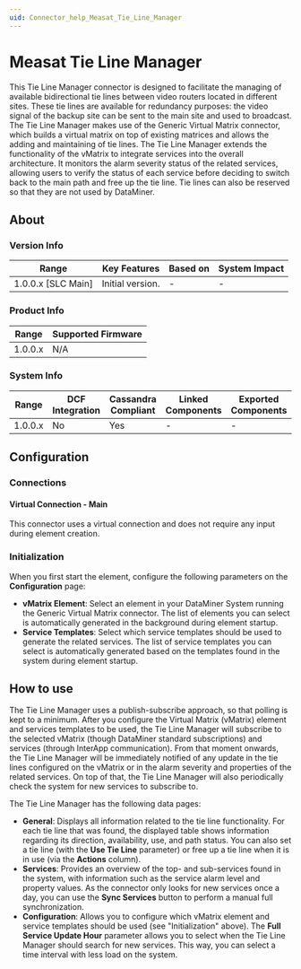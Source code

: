 ```yaml
---
uid: Connector_help_Measat_Tie_Line_Manager
---
```


# Measat Tie Line Manager

This Tie Line Manager connector is designed to facilitate the managing of available bidirectional tie lines between video routers located in different sites. These tie lines are available for redundancy purposes: the video signal of the backup site can be sent to the main site and used to broadcast. The Tie Line Manager makes use of the Generic Virtual Matrix connector, which builds a virtual matrix on top of existing matrices and allows the adding and maintaining of tie lines. The Tie Line Manager extends the functionality of the vMatrix to integrate services into the overall architecture. It monitors the alarm severity status of the related services, allowing users to verify the status of each service before deciding to switch back to the main path and free up the tie line. Tie lines can also be reserved so that they are not used by DataMiner.

## About

### Version Info

| **Range**            | **Key Features** | **Based on** | **System Impact** |
|----------------------|------------------|--------------|-------------------|
| 1.0.0.x \[SLC Main\] | Initial version. | \-           | \-                |

### Product Info

| **Range** | **Supported Firmware** |
|-----------|------------------------|
| 1.0.0.x   | N/A                    |

### System Info

| **Range** | **DCF Integration** | **Cassandra Compliant** | **Linked Components** | **Exported Components** |
|-----------|---------------------|-------------------------|-----------------------|-------------------------|
| 1.0.0.x   | No                  | Yes                     | \-                    | \-                      |

## Configuration

### Connections

#### Virtual Connection - Main

This connector uses a virtual connection and does not require any input during element creation.

### Initialization

When you first start the element, configure the following parameters on the **Configuration** page:

- **vMatrix Element**: Select an element in your DataMiner System running the Generic Virtual Matrix connector. The list of elements you can select is automatically generated in the background during element startup.
- **Service Templates**: Select which service templates should be used to generate the related services. The list of service templates you can select is automatically generated based on the templates found in the system during element startup.

## How to use

The Tie Line Manager uses a publish-subscribe approach, so that polling is kept to a minimum. After you configure the Virtual Matrix (vMatrix) element and services templates to be used, the Tie Line Manager will subscribe to the selected vMatrix (though DataMiner standard subscriptions) and services (through InterApp communication). From that moment onwards, the Tie Line Manager will be immediately notified of any update in the tie lines configured on the vMatrix or in the alarm severity and properties of the related services. On top of that, the Tie Line Manager will also periodically check the system for new services to subscribe to.

The Tie Line Manager has the following data pages:

- **General**: Displays all information related to the tie line functionality. For each tie line that was found, the displayed table shows information regarding its direction, availability, use, and path status. You can also set a tie line (with the **Use Tie Line** parameter) or free up a tie line when it is in use (via the **Actions** column).
- **Services**: Provides an overview of the top- and sub-services found in the system, with information such as the service alarm level and property values. As the connector only looks for new services once a day, you can use the **Sync Services** button to perform a manual full synchronization.
- **Configuration**: Allows you to configure which vMatrix element and service templates should be used (see "Initialization" above). The **Full Service Update Hour** parameter allows you to select when the Tie Line Manager should search for new services. This way, you can select a time interval with less load on the system.

